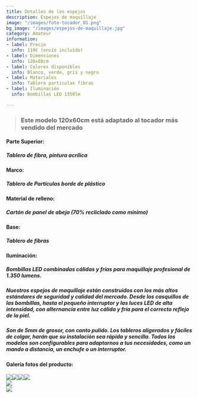 ```yaml
---
title: Detalles de los espejos
description: Espejos de maquillaje
image: "/images/foto-tocador_01.png"
bg_image: "/images/espejos-de-maquillaje.jpg"
category: Amateur
information:
- label: Precio
  info: 119€ (envío incluído)
- label: Dimensiones
  info: 120x60cm
- label: Colores disponibles
  info: Blanco, verde, gris y negro
- label: Materiales
  info: Tablero partículas fibras
- label: Iluminación
  info: Bombillas LED 1350lm

---
```

> ### Este modelo 120x60cm está adaptado al tocador más vendido del mercado

#### **Parte Superior:**

##### Tablero de fibra, pintura acrílica

#### **Marco:**

##### Tablero de Partículas borde de plástico

#### **Material de relleno:**

##### Cartón de panel de abeja (70% recliclado como mínimo)

#### **Base:**

##### Tablero de fibras

#### **Iluminación:**

##### Bombillas LED combinadas cálidas y frías para maquillaje profesional de 1.350 lumens.

##### Nuestros espejos de maquillaje están construidos con los más altos estándares de seguridad y calidad del mercado. Desde los casquillos de las bombillas, hasta el pequeño interruptor y las luces LED de alta intensidad, con alternancia entre luz cálida y fría para el correcto reflejo de la piel.

##### Son de 5mm de grosor, con canto pulido. Los tableros aligerados y fáciles de colgar, harán que su instalación sea rápida y sencilla. Todos los modelos son configurables para adaptarnos a tus necesidades, como un mando a distancia, un enchufe o un interruptor.

#### Galería fotos del producto:

![](/images/foto-tocador_062.png)![](/images/foto-tocador_011.png)![](/images/foto-tocador_022.png)![](/images/foto-tocador_032.png)  
![](/images/foto-tocador_042.png)  
![](/images/foto-tocador_052.png)